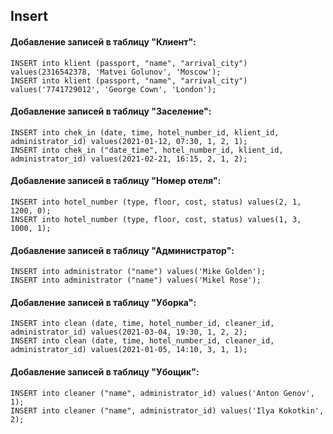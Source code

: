 ## Insert
#### Добавление записей в таблицу "Клиент":
```
INSERT into klient (passport, "name", "arrival_city") values(2316542378, 'Matvei Golunov', 'Moscow');
INSERT into klient (passport, "name", "arrival_city") values('7741729012', 'George Cown', 'London');
```
#### Добавление записей в таблицу "Заселение":
```
INSERT into chek_in (date, time, hotel_number_id, klient_id, administrator_id) values(2021-01-12, 07:30, 1, 2, 1);
INSERT into chek_in ("date_time", hotel_number_id, klient_id, administrator_id) values(2021-02-21, 16:15, 2, 1, 2);
```
#### Добавление записей в таблицу "Номер отеля":
```
INSERT into hotel_number (type, floor, cost, status) values(2, 1, 1200, 0);
INSERT into hotel_number (type, floor, cost, status) values(1, 3, 1000, 1);
```
#### Добавление записей в таблицу "Администратор":
```
INSERT into administrator ("name") values('Mike Golden');
INSERT into administrator ("name") values('Mikel Rose');
```
#### Добавление записей в таблицу "Уборка":
```
INSERT into clean (date, time, hotel_number_id, cleaner_id, administrator_id) values(2021-03-04, 19:30, 1, 2, 2);
INSERT into clean (date, time, hotel_number_id, cleaner_id, administrator_id) values(2021-01-05, 14:10, 3, 1, 1);
```
#### Добавление записей в таблицу "Убощик":
```
INSERT into cleaner ("name", administrator_id) values('Anton Genov', 1);
INSERT into cleaner ("name", administrator_id) values('Ilya Kokotkin', 2);
```